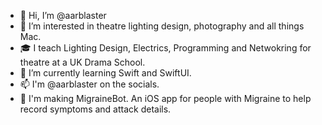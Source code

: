 - 👋 Hi, I’m @aarblaster
- 👀 I’m interested in theatre lighting design, photography and all things Mac.
- 🎓 I teach Lighting Design, Electrics, Programming and Netwokring for theatre at a UK Drama School.
- 🌱 I’m currently learning Swift and SwiftUI. 
- 📫 I'm @aarblaster on the socials. 
- 🤖 I'm making MigraineBot. An iOS app for people with Migraine to help record symptoms and attack details.

<!---
aarblaster/aarblaster is a ✨ special ✨ repository because its `README.md` (this file) appears on your GitHub profile.
You can click the Preview link to take a look at your changes.
--->
